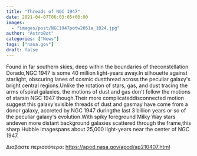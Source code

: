 ```yaml
---
title: "Threads of NGC 1947"
date: 2021-04-07T06:03:05+00:00
images:
  - "images/post/NGC1947potw2051a_1024.jpg"
author: "AstroBot"
categories: ["News"]
tags: ["nasa.gov"]
draft: false
---
```


Found in far southern skies, deep within the boundaries of theconstellation Dorado,NGC 1947 is some 40 million light-years away.In silhouette against starlight, obscuring lanes of cosmic dustthread across the peculiar galaxy's bright central regions.Unlike the rotation of stars, gas, and dust tracing the arms ofspiral galaxies, the motions of dust and gas don't follow the motions of starsin NGC 1947 though.Their more complicateddisconnected motion suggest this galaxy'svisible threads of dust and gasmay have come from a donor galaxy, accreted by NGC 1947 duringthe last 3 billion years or so of the peculiar galaxy's evolution.With spiky foreground Milky Way stars andeven more distant background galaxies scattered through the frame,this sharp Hubble imagespans about 25,000 light-years near the center of NGC 1947.

Διαβάστε περισσότερα: https://apod.nasa.gov/apod/ap210407.html
